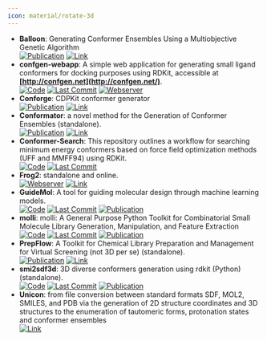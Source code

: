 ```yaml
---
icon: material/rotate-3d
---
```


- **Balloon**: Generating Conformer Ensembles Using a Multiobjective Genetic Algorithm  
	[![Publication](https://img.shields.io/badge/Publication-Citations:334-blue?style=for-the-badge&logo=bookstack)](https://doi.org/10.1021/ci6005646) [![Link](https://img.shields.io/badge/Link-offline-red?style=for-the-badge&logo=xamarin&logoColor=red)](http://users.abo.fi/mivainio/balloon/) 
- **confgen-webapp**: A simple web application for generating small ligand conformers for docking purposes using RDKit, accessible at **[http://confgen.net](http://confgen.net/)**.  
		[![Code](https://img.shields.io/github/stars/Et9797/confgen-webapp?style=for-the-badge&logo=github)](https://github.com/Et9797/confgen-webapp) [![Last Commit](https://img.shields.io/github/last-commit/Et9797/confgen-webapp?style=for-the-badge&logo=github)](https://github.com/Et9797/confgen-webapp) [![Webserver](https://img.shields.io/badge/Webserver-offline-red?style=for-the-badge&logo=xamarin&logoColor=red)](http://confgen.net/) 
- **Conforge**: CDPKit conformer generator  
	[![Publication](https://img.shields.io/badge/Publication-Citations:6-blue?style=for-the-badge&logo=bookstack)](https://doi.org/10.1021/acs.jcim.3c00563) [![Link](https://img.shields.io/badge/Link-offline-red?style=for-the-badge&logo=xamarin&logoColor=red)](https://cdpkit.org/master/applications/confgen.html) 
- **Conformator**: a novel method for the Generation of Conformer Ensembles (standalone).  
	[![Publication](https://img.shields.io/badge/Publication-Citations:53-blue?style=for-the-badge&logo=bookstack)](https://doi.org/10.1021/acs.jcim.8b00704) [![Link](https://img.shields.io/badge/Link-online-brightgreen?style=for-the-badge&logo=cachet&logoColor=65FF8F)](https://www.zbh.uni-hamburg.de/forschung/amd/software/conformator.html) 
- **Conformer-Search**: This repository outlines a workflow for searching minimum energy conformers based on force field optimization methods (UFF and MMFF94) using RDKit.  
		[![Code](https://img.shields.io/github/stars/mcsorkun/Conformer-Search?style=for-the-badge&logo=github)](https://github.com/mcsorkun/Conformer-Search) [![Last Commit](https://img.shields.io/github/last-commit/mcsorkun/Conformer-Search?style=for-the-badge&logo=github)](https://github.com/mcsorkun/Conformer-Search) 
- **Frog2**: standalone and online.  
	[![Webserver](https://img.shields.io/badge/Webserver-offline-red?style=for-the-badge&logo=xamarin&logoColor=red)](https://mobyle2.rpbs.univ-paris-diderot.fr/cgi-bin/portal.py#forms::Frog2) [![Link](https://img.shields.io/badge/Link-offline-red?style=for-the-badge&logo=xamarin&logoColor=red)](http://mobyle.rpbs.univ-paris-diderot.fr/cgi-bin/portal.py#welcome) 
- **GuideMol**: A tool for guiding molecular design through machine learning models.  
		[![Code](https://img.shields.io/github/stars/jairesdesousa/guidemol?style=for-the-badge&logo=github)](https://github.com/jairesdesousa/guidemol) [![Last Commit](https://img.shields.io/github/last-commit/jairesdesousa/guidemol?style=for-the-badge&logo=github)](https://github.com/jairesdesousa/guidemol) [![Publication](https://img.shields.io/badge/Publication-Citations:3-blue?style=for-the-badge&logo=bookstack)](https://doi.org/10.1002/minf.202300190) 
- **molli**: molli: A General Purpose Python Toolkit for Combinatorial Small Molecule Library Generation, Manipulation, and Feature Extraction  
		[![Code](https://img.shields.io/github/stars/SEDenmarkLab/molli?style=for-the-badge&logo=github)](https://github.com/SEDenmarkLab/molli) [![Last Commit](https://img.shields.io/github/last-commit/SEDenmarkLab/molli?style=for-the-badge&logo=github)](https://github.com/SEDenmarkLab/molli) [![Publication](https://img.shields.io/badge/Publication-Citations:0-blue?style=for-the-badge&logo=bookstack)](https://doi.org/10.1021/acs.jcim.4c00424) 
- **PrepFlow**: A Toolkit for Chemical Library Preparation and Management for Virtual Screening (not 3D per se) (standalone).  
	[![Publication](https://img.shields.io/badge/Publication-Citations:5-blue?style=for-the-badge&logo=bookstack)](https://doi.org/10.1002/minf.202100139) [![Link](https://img.shields.io/badge/Link-offline-red?style=for-the-badge&logo=xamarin&logoColor=red)](https://ifm.chimie.unistra.fr/prepflow) 
- **smi2sdf3d**: 3D diverse conformers generation using rdkit (Python) (standalone).  
		[![Code](https://img.shields.io/github/stars/UnixJunkie/smi2sdf3d?style=for-the-badge&logo=github)](https://github.com/UnixJunkie/smi2sdf3d) [![Last Commit](https://img.shields.io/github/last-commit/UnixJunkie/smi2sdf3d?style=for-the-badge&logo=github)](https://github.com/UnixJunkie/smi2sdf3d) [![Publication](https://img.shields.io/badge/Publication-Citations:181-blue?style=for-the-badge&logo=bookstack)](https://doi.org/10.1021/ci2004658) 
- **Unicon**: from file conversion between standard formats SDF, MOL2, SMILES, and PDB via the generation of 2D structure coordinates and 3D structures to the enumeration of tautomeric forms, protonation states and conformer ensembles  
	[![Link](https://img.shields.io/badge/Link-offline-red?style=for-the-badge&logo=xamarin&logoColor=red)](https://www.zbh.uni-hamburg.de/en/forschung/amd/software/unicon.html) 

